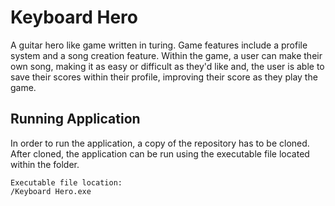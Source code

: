 # Keyboard Hero

A guitar hero like game written in turing. Game features include a profile system and a song creation feature. Within the game, a user can make their own song, making it as easy or difficult as they'd like and, the user is able to save their scores within their profile, improving their score as they play the game.

## Running Application

In order to run the application, a copy of the repository has to be cloned. After cloned, the application can be run using the executable file located within the folder.
  
```
Executable file location:
/Keyboard Hero.exe
```